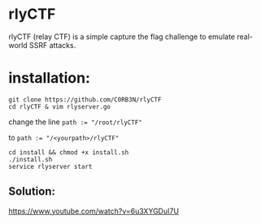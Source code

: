 # rlyCTF
rlyCTF (relay CTF) is a simple capture the flag challenge to emulate real-world SSRF attacks. 

# installation:
```
git clone https://github.com/C0RB3N/rlyCTF
cd rlyCTF & vim rlyserver.go
```
change the line 
`path := "/root/rlyCTF"`

to 
`path := "/<yourpath>/rlyCTF"`


```
cd install && chmod +x install.sh
./install.sh
service rlyserver start
```

## Solution:
https://www.youtube.com/watch?v=6u3XYGDuI7U

